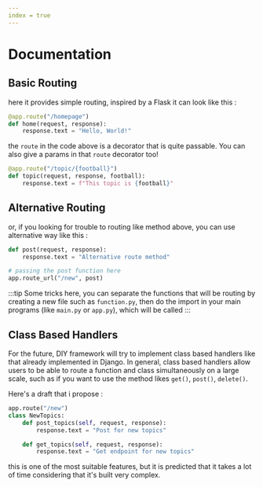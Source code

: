 ```yaml
---
index = true
---
```


# Documentation

## Basic Routing

here it provides simple routing, inspired by a Flask it can look like this :

```python
@app.route("/homepage")
def home(request, response):
    response.text = "Hello, World!"
```

the `route` in the code above is a decorator that is quite passable. You can also give a params in that `route` decorator too!

```python
@app.route("/topic/{football}")
def topic(request, response, football):
    response.text = f"This topic is {football}"
```

## Alternative Routing <Badge text="beta" type="warn"/>

or, if you looking for trouble to routing like method above, you can use alternative way like this :

```python
def post(request, response):
    response.text = "Alternative route method"

# passing the post function here
app.route_url("/new", post)
```

:::tip
Some tricks here, you can separate the functions that will be routing by creating a new file such as `function.py`, then do the import in your main programs (like `main.py` or `app.py`), which will be called
:::

## Class Based Handlers <Badge text="future" type="danger"/>

For the future, DIY framework will try to implement class based handlers like that already implemented in Django. In general, class based handlers allow users to be able to route a function and class simultaneously on a large scale, such as if you want to use the method likes `get()`, `post()`, `delete()`.

Here's a draft that i propose :

```python
app.route("/new")
class NewTopics:
    def post_topics(self, request, response):
        response.text = "Post for new topics"

    def get_topics(self, request, response):
        response.text = "Get endpoint for new topics"
```

this is one of the most suitable features, but it is predicted that it takes a lot of time considering that it's built very complex.

<Index/>